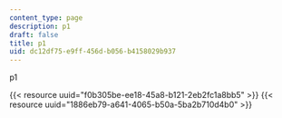 ```yaml
---
content_type: page
description: p1
draft: false
title: p1
uid: dc12df75-e9ff-456d-b056-b4158029b937
---
```

p1

{{< resource uuid="f0b305be-ee18-45a8-b121-2eb2fc1a8bb5" >}}
{{< resource uuid="1886eb79-a641-4065-b50a-5ba2b710d4b0" >}}